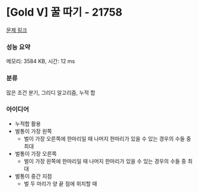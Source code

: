 # [Gold V] 꿀 따기 - 21758 

[문제 링크](https://www.acmicpc.net/problem/21758) 

### 성능 요약

메모리: 3584 KB, 시간: 12 ms

### 분류

많은 조건 분기, 그리디 알고리즘, 누적 합

### 아이디어

- 누적합 활용
- 벌통이 가장 왼쪽
  - 벌이 가장 오른쪽에 한마리일 때 나머지 한마리가 있을 수 있는 경우의 수들 중 최대
- 벌통이 가장 오른쪽
  - 벌이 가장 왼쪽에 한마리일 때 나머지 한마리가 있을 수 있는 경우의 수들 중 최대
- 벌통이 중간 지점
  - 벌 두 마리가 양 끝 점에 위치할 때
